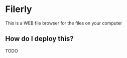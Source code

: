 # Filerly

This is a WEB file browser for the files on your computer

## How do I deploy this?

TODO
